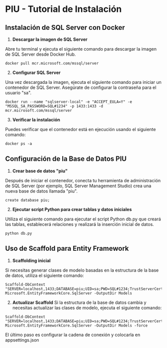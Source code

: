 # PIU - Tutorial de Instalación

## Instalación de SQL Server con Docker

1. **Descargar la imagen de SQL Server**

Abre tu terminal y ejecuta el siguiente comando para descargar la imagen de SQL Server desde Docker Hub.

```
docker pull mcr.microsoft.com/mssql/server
```
2. **Configurar SQL Server**

Una vez descargada la imagen, ejecuta el siguiente comando para iniciar un contenedor de SQL Server. Asegúrate de configurar la contraseña para el usuario "sa".
```
docker run --name "sqlserver-local" -e "ACCEPT_EULA=Y" -e "MSSQL_SA_PASSWORD=SQL#1234" -p 1433:1433 -d mcr.microsoft.com/mssql/server
```
3. **Verificar la instalación**

Puedes verificar que el contenedor está en ejecución usando el siguiente comando:
```
docker ps -a
```

## Configuración de la Base de Datos PIU
1. **Crear base de datos "piu"**

Después de iniciar el contenedor, conecta tu herramienta de administración de SQL Server (por ejemplo, SQL Server Management Studio) crea una nueva base de datos llamada "piu".
```
create database piu;
```
2. **Ejecutar script Python para crear tablas y datos iniciales**


Utiliza el siguiente comando para ejecutar el script Python db.py que creará las tablas, establecerá relaciones y realizará la inserción inicial de datos.
```
python db.py
```

## Uso de Scaffold para Entity Framework

1. **Scaffolding inicial**

Si necesitas generar clases de modelo basadas en la estructura de la base de datos, utiliza el siguiente comando:

```
Scaffold-DbContext "SERVER=localhost,1433;DATABASE=piu;UID=sa;PWD=SQL#1234;TrustServerCertificate=True;" Microsoft.EntityFrameworkCore.SqlServer -OutputDir Models
```

2. **Actualizar Scaffold**
Si la estructura de la base de datos cambia y necesitas actualizar las clases de modelo, ejecuta el siguiente comando:

```
Scaffold-DbContext "SERVER=localhost,1433;DATABASE=piu;UID=sa;PWD=SQL#1234;TrustServerCertificate=True;" Microsoft.EntityFrameworkCore.SqlServer -OutputDir Models -force
```

El último paso es configurar la cadena de conexión y colocarla en appsettings.json
